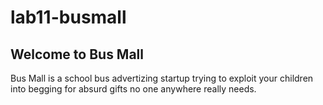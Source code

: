 # lab11-busmall

## Welcome to Bus Mall

Bus Mall is a school bus advertizing startup trying to exploit your children into begging for absurd gifts no one anywhere really needs.

